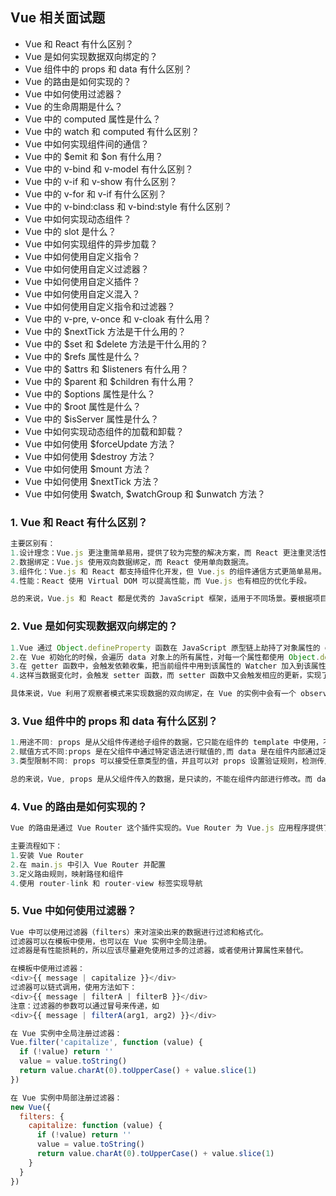 ## Vue 相关面试题

- Vue 和 React 有什么区别？
- Vue 是如何实现数据双向绑定的？
- Vue 组件中的 props 和 data 有什么区别？
- Vue 的路由是如何实现的？
- Vue 中如何使用过滤器？
- Vue 的生命周期是什么？
- Vue 中的 computed 属性是什么？
- Vue 中的 watch 和 computed 有什么区别？
- Vue 中如何实现组件间的通信？
- Vue 中的 $emit 和 $on 有什么用？
- Vue 中的 v-bind 和 v-model 有什么区别？
- Vue 中的 v-if 和 v-show 有什么区别？
- Vue 中的 v-for 和 v-if 有什么区别？
- Vue 中的 v-bind:class 和 v-bind:style 有什么区别？
- Vue 中如何实现动态组件？
- Vue 中的 slot 是什么？
- Vue 中如何实现组件的异步加载？
- Vue 中如何使用自定义指令？
- Vue 中如何使用自定义过滤器？
- Vue 中如何使用自定义插件？
- Vue 中如何使用自定义混入？
- Vue 中如何使用自定义指令和过滤器？
- Vue 中的 v-pre, v-once 和 v-cloak 有什么用？
- Vue 中的 $nextTick 方法是干什么用的？
- Vue 中的 $set 和 $delete 方法是干什么用的？
- Vue 中的 $refs 属性是什么？
- Vue 中的 $attrs 和 $listeners 有什么用？
- Vue 中的 $parent 和 $children 有什么用？
- Vue 中的 $options 属性是什么？
- Vue 中的 $root 属性是什么？
- Vue 中的 $isServer 属性是什么？
- Vue 中如何实现动态组件的加载和卸载？
- Vue 中如何使用 $forceUpdate 方法？
- Vue 中如何使用 $destroy 方法？
- Vue 中如何使用 $mount 方法？
- Vue 中如何使用 $nextTick 方法？
- Vue 中如何使用 $watch, $watchGroup 和 $unwatch 方法？

### 1. Vue 和 React 有什么区别？

```js
主要区别有：
1.设计理念：Vue.js 更注重简单易用，提供了较为完整的解决方案，而 React 更注重灵活性和可扩展性。
2.数据绑定：Vue.js 使用双向数据绑定，而 React 使用单向数据流。
3.组件化：Vue.js 和 React 都支持组件化开发，但 Vue.js 的组件通信方式更简单易用。
4.性能：React 使用 Virtual DOM 可以提高性能，而 Vue.js 也有相应的优化手段。

总的来说，Vue.js 和 React 都是优秀的 JavaScript 框架，适用于不同场景。要根据项目特点和个人喜好来选择使用哪一种框架。

```

### 2. Vue 是如何实现数据双向绑定的？

```js
1.Vue 通过 Object.defineProperty 函数在 JavaScript 原型链上劫持了对象属性的 getter 和 setter 函数来实现数据双向绑定。
2.在 Vue 初始化的时候，会遍历 data 对象上的所有属性，对每一个属性都使用 Object.defineProperty 函数重新定义 getter 和 setter 函数。
3.在 getter 函数中，会触发依赖收集，把当前组件中用到该属性的 Watcher 加入到该属性的依赖列表中。在 setter 函数中，会触发更新，把该属性的依赖列表中的 Watcher 更新。
4.这样当数据变化时，会触发 setter 函数，而 setter 函数中又会触发相应的更新，实现了数据双向绑定。同时当页面上的某些元素发生变化时，会触发 getter 函数，实现了页面元素和数据的双向绑定。

具体来说，Vue 利用了观察者模式来实现数据的双向绑定，在 Vue 的实例中会有一个 observer 对象来观察数据的变化，并且在每个 Vue 的组件实例中会有一个 watcher 对象来监听 observer 数据的变化，实现了双向绑定。
```

### 3. Vue 组件中的 props 和 data 有什么区别？

```js
1.用途不同: props 是从父组件传递给子组件的数据，它只能在组件的 template 中使用，不能在组件内部进行修改。data 是组件内部私有数据，组件内部可以随意修改。
2.赋值方式不同:props 是在父组件中通过特定语法进行赋值的,而 data 是在组件内部通过定义一个 data 函数返回一个对象来定义的.
3.类型限制不同: props 可以接受任意类型的值，并且可以对 props 设置验证规则，检测传入的值是否符合预期。而 data 只能是对象或函数返回对象。

总的来说，Vue, props 是从父组件传入的数据，是只读的，不能在组件内部进行修改。而 data 是组件内部的私有数据，可以随意修改。

```

### 4. Vue 的路由是如何实现的？

```js
Vue 的路由是通过 Vue Router 这个插件实现的。Vue Router 为 Vue.js 应用程序提供了路由功能，允许开发者在应用程序中定义不同的 URL 路径和组件之间的映射关系。

主要流程如下：
1.安装 Vue Router
2.在 main.js 中引入 Vue Router 并配置
3.定义路由规则，映射路径和组件
4.使用 router-link 和 router-view 标签实现导航

```

### 5. Vue 中如何使用过滤器？

```js
Vue 中可以使用过滤器（filters）来对渲染出来的数据进行过滤和格式化。
过滤器可以在模板中使用，也可以在 Vue 实例中全局注册。
过滤器是有性能损耗的，所以应该尽量避免使用过多的过滤器，或者使用计算属性来替代。
```

```js
在模板中使用过滤器：
<div>{{ message | capitalize }}</div>
过滤器可以链式调用，使用方法如下：
<div>{{ message | filterA | filterB }}</div>
注意：过滤器的参数可以通过冒号来传递，如
<div>{{ message | filterA(arg1, arg2) }}</div>
```

```js
在 Vue 实例中全局注册过滤器：
Vue.filter('capitalize', function (value) {
  if (!value) return ''
  value = value.toString()
  return value.charAt(0).toUpperCase() + value.slice(1)
})
```

```js
在 Vue 实例中局部注册过滤器：
new Vue({
  filters: {
    capitalize: function (value) {
      if (!value) return ''
      value = value.toString()
      return value.charAt(0).toUpperCase() + value.slice(1)
    }
  }
})

```
